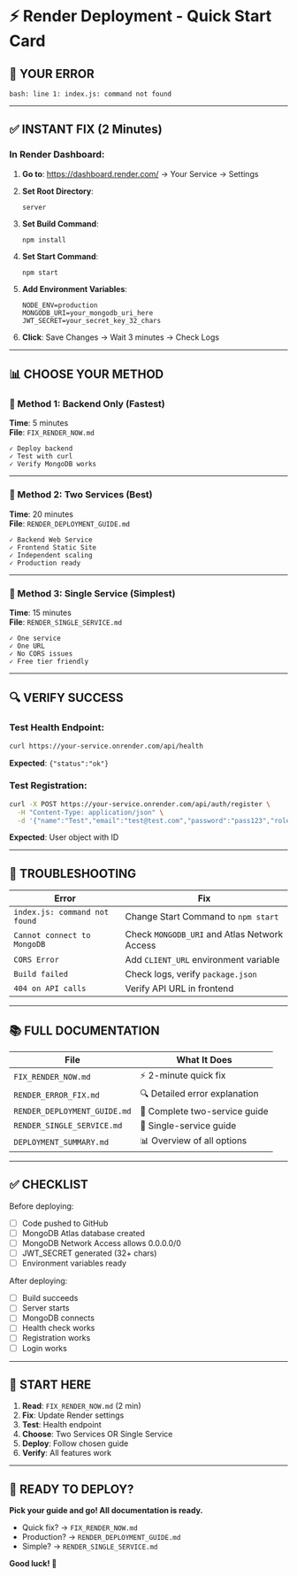 # ⚡ Render Deployment - Quick Start Card

## 🚨 YOUR ERROR
```
bash: line 1: index.js: command not found
```

---

## ✅ INSTANT FIX (2 Minutes)

### **In Render Dashboard:**

1. **Go to**: https://dashboard.render.com/ → Your Service → Settings

2. **Set Root Directory**:
   ```
   server
   ```

3. **Set Build Command**:
   ```
   npm install
   ```

4. **Set Start Command**:
   ```
   npm start
   ```

5. **Add Environment Variables**:
   ```
   NODE_ENV=production
   MONGODB_URI=your_mongodb_uri_here
   JWT_SECRET=your_secret_key_32_chars
   ```

6. **Click**: Save Changes → Wait 3 minutes → Check Logs

---

## 📊 CHOOSE YOUR METHOD

### **🎯 Method 1: Backend Only (Fastest)**
**Time**: 5 minutes  
**File**: `FIX_RENDER_NOW.md`

```
✓ Deploy backend
✓ Test with curl
✓ Verify MongoDB works
```

---

### **🎯 Method 2: Two Services (Best)**
**Time**: 20 minutes  
**File**: `RENDER_DEPLOYMENT_GUIDE.md`

```
✓ Backend Web Service
✓ Frontend Static Site
✓ Independent scaling
✓ Production ready
```

---

### **🎯 Method 3: Single Service (Simplest)**
**Time**: 15 minutes  
**File**: `RENDER_SINGLE_SERVICE.md`

```
✓ One service
✓ One URL
✓ No CORS issues
✓ Free tier friendly
```

---

## 🔍 VERIFY SUCCESS

### **Test Health Endpoint:**
```bash
curl https://your-service.onrender.com/api/health
```

**Expected**: `{"status":"ok"}`

### **Test Registration:**
```bash
curl -X POST https://your-service.onrender.com/api/auth/register \
  -H "Content-Type: application/json" \
  -d '{"name":"Test","email":"test@test.com","password":"pass123","role":"user"}'
```

**Expected**: User object with ID

---

## 🐛 TROUBLESHOOTING

| Error | Fix |
|-------|-----|
| `index.js: command not found` | Change Start Command to `npm start` |
| `Cannot connect to MongoDB` | Check `MONGODB_URI` and Atlas Network Access |
| `CORS Error` | Add `CLIENT_URL` environment variable |
| `Build failed` | Check logs, verify `package.json` |
| `404 on API calls` | Verify API URL in frontend |

---

## 📚 FULL DOCUMENTATION

| File | What It Does |
|------|--------------|
| `FIX_RENDER_NOW.md` | ⚡ 2-minute quick fix |
| `RENDER_ERROR_FIX.md` | 🔍 Detailed error explanation |
| `RENDER_DEPLOYMENT_GUIDE.md` | 📖 Complete two-service guide |
| `RENDER_SINGLE_SERVICE.md` | 📖 Single-service guide |
| `DEPLOYMENT_SUMMARY.md` | 📊 Overview of all options |

---

## ✅ CHECKLIST

Before deploying:
- [ ] Code pushed to GitHub
- [ ] MongoDB Atlas database created
- [ ] MongoDB Network Access allows 0.0.0.0/0
- [ ] JWT_SECRET generated (32+ chars)
- [ ] Environment variables ready

After deploying:
- [ ] Build succeeds
- [ ] Server starts
- [ ] MongoDB connects
- [ ] Health check works
- [ ] Registration works
- [ ] Login works

---

## 🎯 START HERE

1. **Read**: `FIX_RENDER_NOW.md` (2 min)
2. **Fix**: Update Render settings
3. **Test**: Health endpoint
4. **Choose**: Two Services OR Single Service
5. **Deploy**: Follow chosen guide
6. **Verify**: All features work

---

## 🚀 READY TO DEPLOY?

**Pick your guide and go! All documentation is ready.**

- Quick fix? → `FIX_RENDER_NOW.md`
- Production? → `RENDER_DEPLOYMENT_GUIDE.md`
- Simple? → `RENDER_SINGLE_SERVICE.md`

**Good luck! 🎉**
